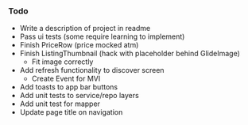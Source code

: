 ### Todo
- Write a description of project in readme
- Pass ui tests (some require learning to implement)
- Finish PriceRow (price mocked atm)
- Finish ListingThumbnail (hack with placeholder behind GlideImage)
  - Fit image correctly
- Add refresh functionality to discover screen
  - Create Event for MVI
- Add toasts to app bar buttons
- Add unit tests to service/repo layers
- Add unit test for mapper
- Update page title on navigation